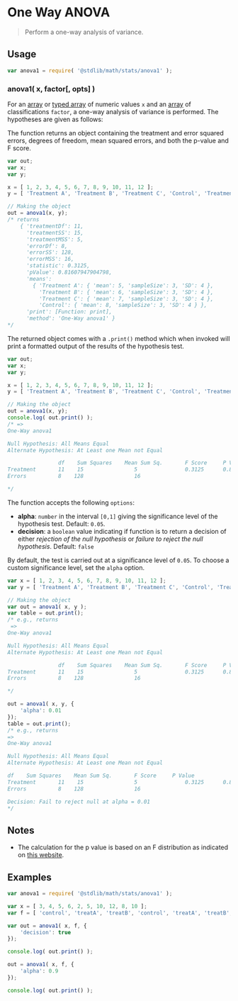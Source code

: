 <!--

@license Apache-2.0

Copyright (c) 2018 The Stdlib Authors.

Licensed under the Apache License, Version 2.0 (the "License");
you may not use this file except in compliance with the License.
You may obtain a copy of the License at

   http://www.apache.org/licenses/LICENSE-2.0

Unless required by applicable law or agreed to in writing, software
distributed under the License is distributed on an "AS IS" BASIS,
WITHOUT WARRANTIES OR CONDITIONS OF ANY KIND, either express or implied.
See the License for the specific language governing permissions and
limitations under the License.

-->

# One Way ANOVA

> Perform a one-way analysis of variance.

<section class="usage">

## Usage

```javascript
var anova1 = require( '@stdlib/math/stats/anova1' );
```

### anova1( x, factor\[, opts] )

For an [array][mdn-array] or [typed array][mdn-typed-array] of numeric values `x` and an [array][mdn-array] of classifications `factor`, a one-way analysis of variance is performed. The hypotheses are given as follows:

<!-- <equation class="equation" label="eq:hypotheses" align="center" raw="\begin{align*} H_{0}:& \; \mu_{1} = \mu_{2} = \dots = \mu_{k} \\ H_{a}:& \; \text{at least one} \; \mu_{i} \; \text{not equal to the others} \end{align*}" alt="Hypotheses of ANOVA"> -->

<!-- </equation> -->

The function returns an object containing the treatment and error squared errors, degrees of freedom, mean squared errors, and both the p-value and F score.

```javascript
var out;
var x;
var y;

x = [ 1, 2, 3, 4, 5, 6, 7, 8, 9, 10, 11, 12 ];
y = [ 'Treatment A', 'Treatment B', 'Treatment C', 'Control', 'Treatment A', 'Treatment B', 'Treatment C', 'Control', 'Treatment A', 'Treatment B', 'Treatment C', 'Control' ];

// Making the object
out = anova1(x, y);
/* returns
    { 'treatmentDf': 11,
      'treatmentSS': 15,
      'treatmentMSS': 5,
      'errorDf': 8,
      'errorSS': 128,
      'errorMSS': 16,
      'statistic': 0.3125,
      'pValue': 0.81607947904798,
      'means':
        { 'Treatment A': { 'mean': 5, 'sampleSize': 3, 'SD': 4 },
          'Treatment B': { 'mean': 6, 'sampleSize': 3, 'SD': 4 },
          'Treatment C': { 'mean': 7, 'sampleSize': 3, 'SD': 4 },
          'Control': { 'mean': 8, 'sampleSize': 3, 'SD': 4 } },
      'print': [Function: print],
      'method': 'One-Way anova1' }
*/
```

The returned object comes with a `.print()` method which when invoked will print a formatted output of the results of the hypothesis test.

```javascript
var out;
var x;
var y;

x = [ 1, 2, 3, 4, 5, 6, 7, 8, 9, 10, 11, 12 ];
y = [ 'Treatment A', 'Treatment B', 'Treatment C', 'Control', 'Treatment A', 'Treatment B', 'Treatment C', 'Control', 'Treatment A', 'Treatment B', 'Treatment C', 'Control' ];

// Making the object
out = anova1(x, y);
console.log( out.print() );
/* =>
One-Way anova1

Null Hypothesis: All Means Equal
Alternate Hypothesis: At Least one Mean not Equal

                df    Sum Squares    Mean Sum Sq.       F Score     P Value
Treatment       11    15                5               0.3125      0.8161
Errors          8    128                16

*/
```

The function accepts the following `options`:

-   **alpha**: `number` in the interval `[0,1]` giving the significance level of the hypothesis test. Default: `0.05`.
-   **decision**: a `boolean` value indicating if function is to return a decision of either _rejection of the null hypothesis_ or _failure to reject the null hypothesis_. Default: `false`

By default, the test is carried out at a significance level of `0.05`. To choose a custom significance level, set the `alpha` option.

```javascript
var x = [ 1, 2, 3, 4, 5, 6, 7, 8, 9, 10, 11, 12 ];
var y = [ 'Treatment A', 'Treatment B', 'Treatment C', 'Control', 'Treatment A', 'Treatment B', 'Treatment C', 'Control', 'Treatment A', 'Treatment B', 'Treatment C', 'Control' ];

// Making the object
var out = anova1( x, y );
var table = out.print();
/* e.g., returns
 =>
One-Way anova1

Null Hypothesis: All Means Equal
Alternate Hypothesis: At Least one Mean not Equal

                df    Sum Squares    Mean Sum Sq.       F Score     P Value
Treatment       11    15                5               0.3125      0.8161
Errors          8    128                16

*/

out = anova1( x, y, {
    'alpha': 0.01
});
table = out.print();
/* e.g., returns
=>
One-Way anova1

Null Hypothesis: All Means Equal
Alternate Hypothesis: At Least one Mean not Equal

df    Sum Squares    Mean Sum Sq.       F Score     P Value
Treatment       11    15                5               0.3125      0.8161
Errors          8    128                16

Decision: Fail to reject null at alpha = 0.01
*/
```

</section>

<!-- /.usage -->

<section class="notes">

## Notes

-   The calculation for the p value is based on an F distribution as indicated on [this website][penn-state]. 

</section>

<!-- /.notes -->

<section class="examples">

## Examples

<!-- eslint no-undef: "error" -->

```javascript
var anova1 = require( '@stdlib/math/stats/anova1' );

var x = [ 3, 4, 5, 6, 2, 5, 10, 12, 8, 10 ];
var f = [ 'control', 'treatA', 'treatB', 'control', 'treatA', 'treatB', 'control', 'treatA', 'treatB', 'control' ];

var out = anova1( x, f, {
    'decision': true
});

console.log( out.print() );

out = anova1( x, f, {
    'alpha': 0.9
});

console.log( out.print() );
```

</section>

<!-- /.examples -->

<section class="links">

[mdn-array]: https://developer.mozilla.org/en-US/docs/Web/JavaScript/Reference/Global_Objects/Array

[mdn-typed-array]: https://developer.mozilla.org/en-US/docs/Web/JavaScript/Typed_arrays

[penn-state]: https://onlinecourses.science.psu.edu/stat502/node/141

</section>

<!-- /.links -->
